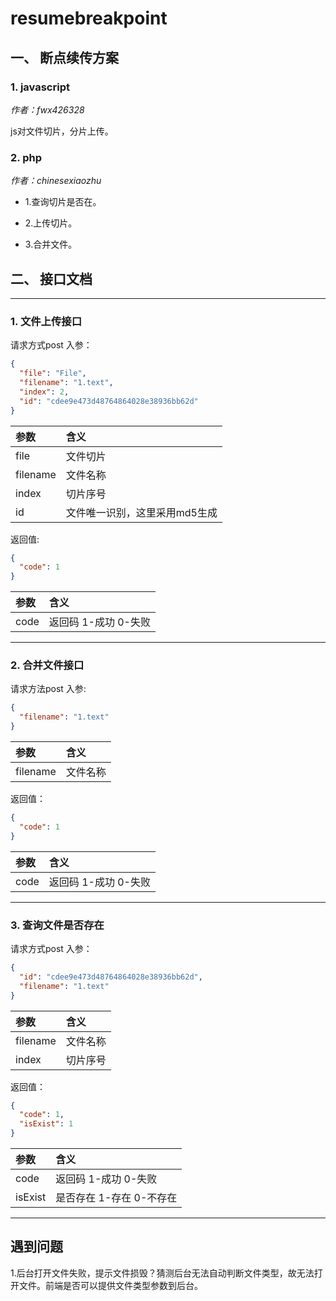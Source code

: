 # resumebreakpoint
## 一、 断点续传方案

### 1. javascript
*作者：fwx426328*

js对文件切片，分片上传。

### 2. php
*作者：chinesexiaozhu*

* 1.查询切片是否在。

* 2.上传切片。

* 3.合并文件。

## 二、 接口文档
---
### 1. 文件上传接口

请求方式post
入参：
```json
{
  "file": "File",
  "filename": "1.text",
  "index": 2,
  "id": "cdee9e473d48764864028e38936bb62d"
}
```
|参数|含义|
|:---|:---|
|file|文件切片|
|filename|文件名称|
|index|切片序号|
|id|文件唯一识别，这里采用md5生成|

返回值:
```json
{
  "code": 1
}
```

|参数|含义|
|:---|:---|
|code|返回码 1-成功  0-失败|


---

### 2. 合并文件接口

请求方法post
入参:
```json
{
  "filename": "1.text"
}
```
|参数|含义|
|:---|:---|
|filename|文件名称|


返回值：
```json
{
  "code": 1
}
```
|参数|含义|
|:---|:---|
|code|返回码  1-成功  0-失败|


---

### 3. 查询文件是否存在
请求方式post
入参：
```json
{
  "id": "cdee9e473d48764864028e38936bb62d",
  "filename": "1.text"
}
```
|参数|含义|
|:---|:---|
|filename|文件名称|
|index|切片序号|
 
返回值：
```json
{
  "code": 1,
  "isExist": 1
}
```

|参数|含义|
|:---|:---|
|code|返回码  1-成功  0-失败|
|isExist|是否存在  1-存在  0-不存在|

---

## 遇到问题
1.后台打开文件失败，提示文件损毁？猜测后台无法自动判断文件类型，故无法打开文件。前端是否可以提供文件类型参数到后台。

